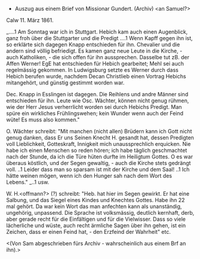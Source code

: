 + Auszug aus einem Brief von Missionar Gundert. (Archiv)
<an Samuel?>

 Calw 11. März 1861.

_....1 Am Sonntag war ich in Stuttgart. Hebich kam auch einen Augenblick, ganz froh über die Stuttgarter und die Predigt ....1 Wenn Kapff gegen ihn ist, so erklärte sich dagegen Knapp entschieden für ihn. Chevalier und die andern sind völlig befriedigt. Es kamen ganz neue Leute in die Kirche, - auch Katholiken, - die sich offen für ihn aussprechen. Dasselbe tut zB. der Affen Werner! EgE hat entschieden für Hebich gearbeitet; Mehl sei auch regelmässig gekommen. In Ludwigsburg setzte es Werner durch dass Hebich berufen wurde, nachdem Decan Christlieb einen Vortrag Hebichs mitangehört, und günstig gestimmt worden war.

Dec. Knapp in Esslingen ist dagegen. Die Reihlens und andre Männer sind entschieden für ihn. Leute wie Osc. Wächter, können nicht genug rühmen, wie der Herr Jesus verherrlicht worden sei durch Hebichs Predigt. Man spüre ein wirkliches Frühlingswehen; kein Wunder wenn auch der Feind wüte! Es muss also kommen."

O. Wächter schreibt: "Mit manchen (nicht allen) Brüdern kann ich Gott nicht genug danken, dass Er uns Seinen Knecht H. gesandt hat, dessen Predigten voll Lieblichkeit, Gotteskraft, Innigkeit mich unaussprechlich erquicken. Nie habe ich einen Menschen so reden hören; ich habe täglich geschmachtet nach der Stunde, da ich die Türe hüten durfte im Heiligtum Gottes. O es war überaus köstlich, und der Segen gewaltig, - auch die Kirche stets gedrängt voll. ..1 Leider dass man so sparsam ist mit der Kirche und dem Saal! ..1 Ich hätte weinen mögen, wenn ich den Hunger sah nach dem Wort des Lebens." _..1 usw.

W. H.<offmann?> (?) schreibt: "Heb. hat hier im Segen gewirkt. Er hat eine Salbung, und das Siegel eines Kindes und Knechtes Gottes. Habe ihn 22 mal gehört. Da war kein Wort das man anfechten kann als unanständig, ungehörig, unpassend. Die Sprache ist volksmässig, deutlich kernhaft, derb, aber gerade recht für die Einfältigen und für die Vielwisser. Dass so viele lächerliche und wüste, auch recht ärmliche Sagen über ihn gehen, ist ein Zeichen, dass er einen Feind hat, - den Erzfeind der Wahrheit" etc.

<(Von Sam abgeschrieben fürs Archiv - wahrscheinlich aus einem Brf an ihn).>
